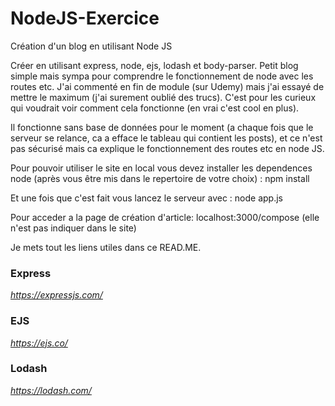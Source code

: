 # NodeJS-Exercice
Création d'un blog en utilisant Node JS

Créer en utilisant express, node, ejs, lodash et body-parser.
Petit blog simple mais sympa pour comprendre le fonctionnement de node avec les routes etc.
J'ai commenté en fin de module (sur Udemy) mais j'ai essayé de mettre le maximum (j'ai surement oublié des trucs).
C'est pour les curieux qui voudrait voir comment cela fonctionne (en vrai c'est cool en plus).

Il fonctionne sans base de données pour le moment (a chaque fois que le serveur se relance, ca a efface le tableau qui contient les posts), et ce n'est pas sécurisé mais ca explique le fonctionnement des routes etc en node JS.

Pour pouvoir utiliser le site en local vous devez installer les dependences node (après vous être mis dans le repertoire de votre choix) :
  npm install

Et une fois que c'est fait vous lancez le serveur avec :
  node app.js


Pour acceder a la page de création d'article: localhost:3000/compose (elle n'est pas indiquer dans le site)


Je mets tout les liens utiles dans ce READ.ME.


### Express 
_https://expressjs.com/_

### EJS 
_https://ejs.co/_

### Lodash
_https://lodash.com/_
